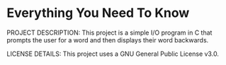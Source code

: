 # Everything You Need To Know

PROJECT DESCRIPTION: 
This project is a simple I/O program in C that prompts the user for a word and then displays their word backwards.

LICENSE DETAILS: 
This project uses a GNU General Public License v3.0. 
